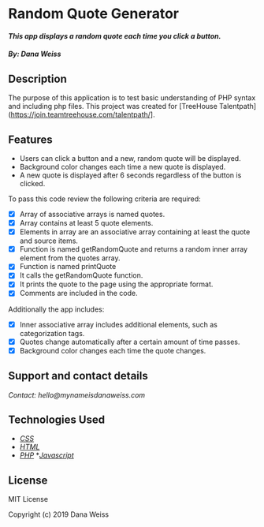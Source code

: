 # Random Quote Generator
#### _This app displays a random quote each time you click a button._

#### _By: Dana Weiss_

## Description

The purpose of this application is to test basic understanding of PHP syntax and including php files.
This project was created for [TreeHouse Talentpath](https://join.teamtreehouse.com/talentpath/].

## Features

* Users can click a button and a new, random quote will be displayed.
* Background color changes each time a new quote is displayed.
* A new quote is displayed after 6 seconds regardless of the button is clicked.

To pass this code review the following criteria are required:

- [x] Array of associative arrays is named quotes.
- [x] Array contains at least 5 quote elements.
- [x] Elements in array are an associative array containing at least the quote and source items.
- [x] Function is named getRandomQuote and returns a random inner array element from the quotes array.
- [x] Function is named printQuote
- [x] It calls the getRandomQuote function.
- [x] It prints the quote to the page using the appropriate format.
- [x] Comments are included in the code.

Additionally the app includes:

- [x] Inner associative array includes additional elements, such as categorization tags.
- [x] Quotes change automatically after a certain amount of time passes.
- [x] Background color changes each time the quote changes.

## Support and contact details

_Contact: hello@mynameisdanaweiss.com_

## Technologies Used

* _[CSS](https://www.w3.org/TR/CSS/)_
* _[HTML](https://www.w3.org/TR/html5/)_
* _[PHP](https://teamcapybara.github.io/capybara/)_
*_[Javascript](https://www.javascript.com/)_

## License

MIT License

Copyright (c) 2019 Dana Weiss

